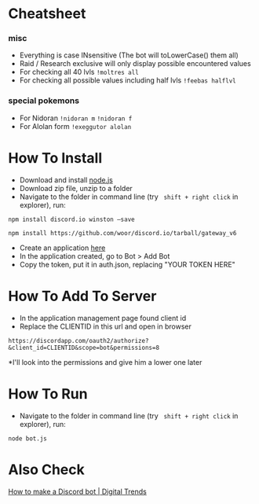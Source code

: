 # Cheatsheet
### misc
* Everything is case INsensitive (The bot will toLowerCase() them all)
* Raid / Research exclusive will only display possible encountered values 
* For checking all 40 lvls `!moltres all`
* For checking all possible values including half lvls `!feebas halflvl` 
### special pokemons
* For Nidoran `!nidoran m` `!nidoran f`
* For Alolan form `!exeggutor alolan`


# How To Install
* Download and install [node.js](https://nodejs.org/en/)
* Download zip file, unzip to a folder
* Navigate to the folder in command line (try ` shift + right click` in explorer), run:

`npm install discord.io winston –save`

`npm install https://github.com/woor/discord.io/tarball/gateway_v6`

* Create an application [here](https://discordapp.com/developers/applications/)
* In the application created, go to Bot > Add Bot
* Copy the token, put it in auth.json, replacing "YOUR TOKEN HERE"

# How To Add To Server
* In the application management page found client id
* Replace the CLIENTID in this url and open in browser

`https://discordapp.com/oauth2/authorize?&client_id=CLIENTID&scope=bot&permissions=8`

*I'll look into the permissions and give him a lower one later 

# How To Run
* Navigate to the folder in command line (try ` shift + right click` in explorer), run:

`node bot.js`

# Also Check
[How to make a Discord bot | Digital Trends](https://www.digitaltrends.com/gaming/how-to-make-a-discord-bot/)